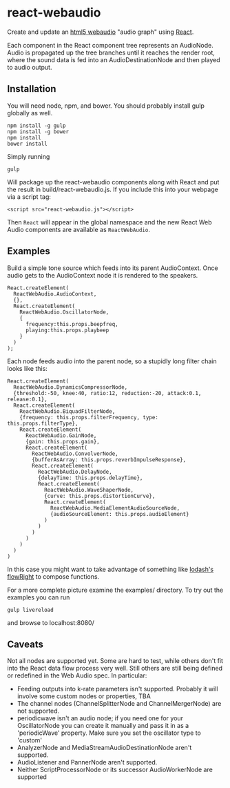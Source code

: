 react-webaudio
==============

Create and update an [html5 webaudio](http://www.w3.org/TR/webaudio/) "audio graph" using [React](https://github.com/facebook/react).

Each component in the React component tree represents an AudioNode. Audio is
propagated up the tree branches until it reaches the render root, where the
sound data is fed into an AudioDestinationNode and then played to audio output.

## Installation

You will need node, npm, and bower. You should probably install gulp globally as well.

```
npm install -g gulp
npm install -g bower
npm install
bower install
```

Simply running

```
gulp
```

Will package up the react-webaudio components along with React and put the result in build/react-webaudio.js. If you include this into your webpage via
a script tag:

```
<script src="react-webaudio.js"></script>
```

Then ```React``` will appear in the global namespace and the new React Web Audio components are available as ```ReactWebAudio```.

## Examples

Build a simple tone source which feeds into its parent AudioContext. Once audio gets
to the AudioContext node it is rendered to the speakers.

```
React.createElement(
  ReactWebAudio.AudioContext,
  {},
  React.createElement(
    ReactWebAudio.OscillatorNode,
    {
      frequency:this.props.beepfreq, 
      playing:this.props.playbeep
    }
  )
);
```

Each node feeds audio into the parent node, so a stupidly long filter chain looks like this:

```
React.createElement(
  ReactWebAudio.DynamicsCompressorNode,
  {threshold:-50, knee:40, ratio:12, reduction:-20, attack:0.1, release:0.1},
  React.createElement(
    ReactWebAudio.BiquadFilterNode,
    {frequency: this.props.filterFrequency, type: this.props.filterType},
    React.createElement(
      ReactWebAudio.GainNode,
      {gain: this.props.gain},
      React.createElement(
        ReactWebAudio.ConvolverNode,
        {bufferAsArray: this.props.reverbImpulseResponse},
        React.createElement(
          ReactWebAudio.DelayNode,
          {delayTime: this.props.delayTime},
          React.createElement(
            ReactWebAudio.WaveShaperNode,
            {curve: this.props.distortionCurve},
            React.createElement(
              ReactWebAudio.MediaElementAudioSourceNode,
              {audioSourceElement: this.props.audioElement}
            )
          )
        )
      )
    )
  )
)
```

In this case you might want to take advantage of something like [lodash's flowRight](https://lodash.com/docs#flowRight) to compose functions.

For a more complete picture examine the examples/ directory. To try out the examples you can run

```
gulp livereload
```

and browse to localhost:8080/

## Caveats

Not all nodes are supported yet. Some are hard to test, while others don't fit into the React data flow process very well.  Still others are still being defined or redefined in the Web Audio spec. In particular:

- Feeding outputs into k-rate parameters isn't supported. Probably it will involve some custom nodes or properties, TBA
- The channel nodes (ChannelSplitterNode and ChannelMergerNode) are not supported.
- periodicwave isn't an audio node; if you need one for your OscillatorNode  you can create it manually and pass it in as a 'periodicWave' property. Make sure you set the oscillator type to 'custom'
- AnalyzerNode and MediaStreamAudioDestinationNode aren't supported.
- AudioListener and PannerNode aren't supported.
- Neither ScriptProcessorNode or its successor AudioWorkerNode are supported
